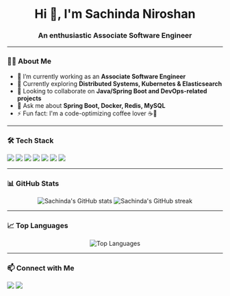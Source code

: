 <h1 align="center">Hi 👋, I'm Sachinda Niroshan</h1>
<h3 align="center">An enthusiastic Associate Software Engineer</h3>

---

### 👨‍💻 About Me

- 🔭 I’m currently working as an **Associate Software Engineer**
- 🌱 Currently exploring **Distributed Systems, Kubernetes & Elasticsearch**
- 👯 Looking to collaborate on **Java/Spring Boot and DevOps-related projects**
- 💬 Ask me about **Spring Boot, Docker, Redis, MySQL**
- ⚡ Fun fact: I'm a code-optimizing coffee lover ☕🚀

---

### 🛠️ Tech Stack

<p>
  <img src="https://img.shields.io/badge/Java-ED8B00?style=for-the-badge&logo=openjdk&logoColor=white"/>
  <img src="https://img.shields.io/badge/SpringBoot-6DB33F?style=for-the-badge&logo=springboot&logoColor=white"/>
  <img src="https://img.shields.io/badge/Docker-2496ED?style=for-the-badge&logo=docker&logoColor=white"/>
  <img src="https://img.shields.io/badge/Kubernetes-326CE5?style=for-the-badge&logo=kubernetes&logoColor=white"/>
  <img src="https://img.shields.io/badge/Elasticsearch-005571?style=for-the-badge&logo=elasticsearch&logoColor=white"/>
  <img src="https://img.shields.io/badge/MySQL-4479A1?style=for-the-badge&logo=mysql&logoColor=white"/>
  <img src="https://img.shields.io/badge/Redis-DC382D?style=for-the-badge&logo=redis&logoColor=white"/>
</p>

---

### 📊 GitHub Stats

<p align="center">
  <img src="https://github-readme-stats.vercel.app/api?username=sachindaniroshan&show_icons=true&theme=radical" alt="Sachinda's GitHub stats"/>
  <img src="https://github-readme-streak-stats.herokuapp.com/?user=sachindaniroshan&theme=radical" alt="Sachinda's GitHub streak"/>
</p>

---

### 📈 Top Languages

<p align="center">
  <img src="https://github-readme-stats.vercel.app/api/top-langs/?username=sachindaniroshan&layout=compact&theme=radical" alt="Top Languages"/>
</p>

---

### 📫 Connect with Me

<p>
  <a href="mailto:sachindaniroshan@example.com"><img src="https://img.shields.io/badge/Gmail-D14836?style=for-the-badge&logo=gmail&logoColor=white" /></a>
  <a href="https://www.linkedin.com/in/sachindaniroshan"><img src="https://img.shields.io/badge/LinkedIn-0077B5?style=for-the-badge&logo=linkedin&logoColor=white" /></a>
</p>
